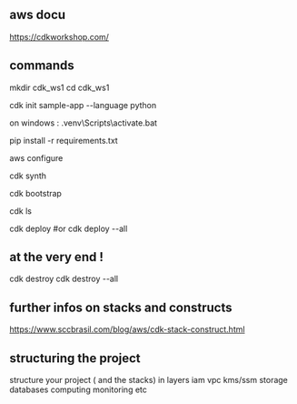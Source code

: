 ## aws docu 
https://cdkworkshop.com/

## commands
mkdir cdk_ws1
cd cdk_ws1

cdk init sample-app --language python

on windows :
.venv\Scripts\activate.bat

pip install -r requirements.txt

aws configure

cdk synth

cdk bootstrap

cdk ls

cdk deploy
#or
cdk deploy --all

## at the very end !
cdk destroy 
cdk destroy --all

## further infos on stacks and constructs
https://www.sccbrasil.com/blog/aws/cdk-stack-construct.html

## structuring the project
structure your project ( and the stacks) in layers
iam
vpc
kms/ssm
storage
databases
computing
monitoring
etc